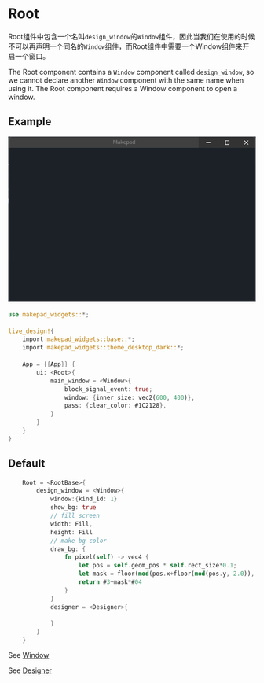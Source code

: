 # Root

Root组件中包含一个名叫`design_window`的`Window`组件，因此当我们在使用的时候不可以再声明一个同名的`Window`组件，而Root组件中需要一个Window组件来开启一个窗口。


The Root component contains a `Window` component called `design_window`, so we cannot declare another `Window` component with the same name when using it. The Root component requires a Window component to open a window.

## Example

![](../../../static/widget/window.png)

```rust
use makepad_widgets::*;
       
live_design!{
    import makepad_widgets::base::*;
    import makepad_widgets::theme_desktop_dark::*; 
    
    App = {{App}} {
        ui: <Root>{
            main_window = <Window>{
                block_signal_event: true;
                window: {inner_size: vec2(600, 400)},
                pass: {clear_color: #1C2128},   
            }
        }
    }
}  
```

## Default

```rust
    Root = <RootBase>{
        design_window = <Window>{
            window:{kind_id: 1}
            show_bg: true
            // fill screen
            width: Fill,
            height: Fill
            // make bg color       
            draw_bg: {
                fn pixel(self) -> vec4 {
                    let pos = self.geom_pos * self.rect_size*0.1;
                    let mask = floor(mod(pos.x+floor(mod(pos.y, 2.0)), 2.0))
                    return #3+mask*#04
                }
            }
            designer = <Designer>{
                
            }
        }
    }
```

See [Window](./window.md)

See [Designer](./designer.md)

